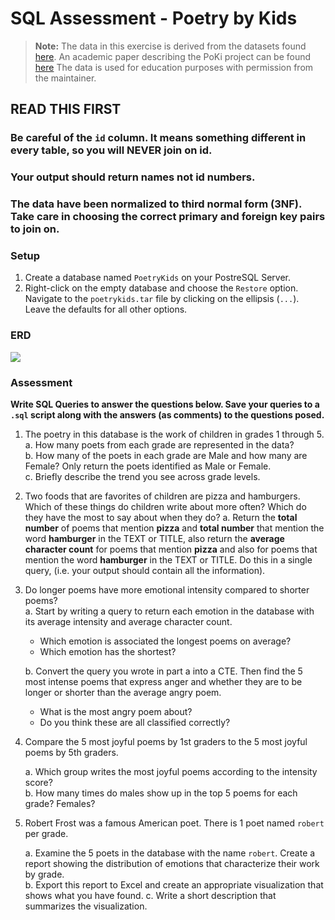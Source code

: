 # SQL Assessment - Poetry by Kids

> **Note:** The data in this exercise is derived from the datasets found [here](https://github.com/whipson/PoKi-Poems-by-Kids). An academic paper describing the PoKi project can be found [here](https://arxiv.org/abs/2004.06188)
> The data is used for education purposes with permission from the maintainer.  

## READ THIS FIRST

### Be careful of the `id` column.  It means something different in every table, so you will NEVER join on id.
### Your output should return names not id numbers.
### The data have been normalized to third normal form (3NF). Take care in choosing the correct primary and foreign key pairs to join on.

### Setup
1. Create a database named `PoetryKids` on your PostreSQL Server.
2. Right-click on the empty database and choose the `Restore` option. Navigate to the `poetrykids.tar` file by clicking on the ellipsis (`...`). Leave the defaults for all other options.

### ERD
![](./assets/PoetryKids_erd.png)


### Assessment
**Write SQL Queries to answer the questions below. Save your queries to a `.sql` script along with the answers (as comments) to the questions posed.**

1. The poetry in this database is the work of children in grades 1 through 5.  
    a. How many poets from each grade are represented in the data?  
    b. How many of the poets in each grade are Male and how many are Female? Only return the poets identified as Male or Female.  
    c. Briefly describe the trend you see across grade levels.

2. Two foods that are favorites of children are pizza and hamburgers. Which of these things do children write about more often? Which do they have the most to say about when they do?
    a. Return the **total number** of poems that mention **pizza** and **total number** that mention the word **hamburger** in the TEXT or TITLE, also return the **average character count** for poems that mention **pizza** and also for poems that mention the word **hamburger** in the TEXT or TITLE. Do this in a single query, (i.e. your output should contain all the information).

3. Do longer poems have more emotional intensity compared to shorter poems?  
    a. Start by writing a query to return each emotion in the database with its average intensity and average character count.   
     - Which emotion is associated the longest poems on average?  
     - Which emotion has the shortest?  

    b. Convert the query you wrote in part a into a CTE. Then find the 5 most intense poems that express anger and whether they are to be longer or shorter than the average angry poem.   
     -  What is the most angry poem about?  
     -  Do you think these are all classified correctly?

4. Compare the 5 most joyful poems by 1st graders to the 5 most joyful poems by 5th graders.  

  	a. Which group writes the most joyful poems according to the intensity score?  
    b. How many times do males show up in the top 5 poems for each grade?  Females?


5. Robert Frost was a famous American poet. There is 1 poet named `robert` per grade.

	a. Examine the 5 poets in the database with the name `robert`. Create a report showing the distribution of emotions that characterize their work by grade.  
	b. Export this report to Excel and create an appropriate visualization that shows what you have found.
  c. Write a short description that summarizes the visualization.

